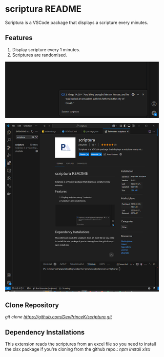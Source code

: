 # scriptura README
Scriptura is a VSCode package that displays a scripture every minutes.

## Features
1. Display scripture every 1 minutes.
2. Scriptures are randomised.

![alt text](assets/images/screenshot1.png)

![alt text](assets/images/screenshot2.png)

## Clone Repository
_git clone https://github.com/DevPrinceK/scriptura.git_

## Dependency Installations
This extension reads the scriptures from an excel file so you need to install the xlsx package if you're cloning from the github repo.: _npm install xlsx_